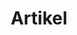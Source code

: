 ---
title: Artikel
description: Tulisan yang berkaitan dengan ruang lingkup pekerjaan seperti penyelesaian masalah, pengenalan teknologi, pengalaman
---